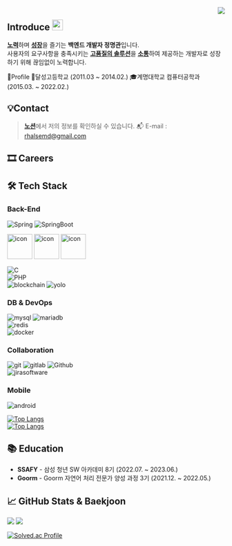 <div align="right">
  <a href="https://hits.seeyoufarm.com">
    <img src="https://hits.seeyoufarm.com/api/count/incr/badge.svg?url=https%3A%2F%2Fgithub.com%2FJeongHwan-dev&count_bg=%23769CDD&title_bg=%238E8E8E&icon=github.svg&icon_color=%23E7E7E7&title=hits&edge_flat=false" align="right" />
  </a>
</div>

<h2>Introduce <img src="https://media.giphy.com/media/hvRJCLFzcasrR4ia7z/giphy.gif" width="25" /></h2>

[**노력**](#)하며 [**성장**](#)을 즐기는 **백엔드 개발자 정명관**입니다.  
사용자의 요구사항을 충족시키는 [**고품질의 솔루션**](#)을 [**소통**](#)하여 제공하는 개발자로 성장하기 위해 끊임없이 노력합니다.

🧑Profile
🏫달성고등학교 (2011.03 ~ 2014.02.)
🎓계명대학교 컴퓨터공학과 (2015.03. ~ 2022.02.)

## 💡Contact
> [**노션**](https://www.notion.so/4fe36be52960479e820a59a58582e4c4)에서 저의 정보를 확인하실 수 있습니다.
> :mailbox_with_mail: E-mail : rhalsemd@gmail.com

## 🎞️ Careers

## 🛠 Tech Stack
### Back-End
![Spring](https://img.shields.io/badge/-Spring-6DB33F?&style=flat-square&logo=Spring&logoColor=white) ![SpringBoot](https://img.shields.io/badge/-SpringBoot-6DB33F?&style=flat-square&logo=SpringBoot&logoColor=white)
<div align=left>
	<img src="https://techstack-generator.vercel.app/java-icon.svg" alt="icon" width="58" height="58" />
    <img src="https://techstack-generator.vercel.app/cpp-icon.svg" alt="icon" width="58" height="58" />
    <img src="https://techstack-generator.vercel.app/csharp-icon.svg" alt="icon" width="58" height="58" />
</div>

![C](https://img.shields.io/badge/-C-A8B9CC?&style=flat-square&logo=C&logoColor=white)<br/>
![PHP](https://img.shields.io/badge/PHP-777BB4?style=flat-square&logo=PHP&logoColor=white)<br/>
![blockchain](https://img.shields.io/badge/-blockchaindotcom-121D33?&style=flat-square&logo=blockchaindotcom&logoColor=white) ![yolo](https://img.shields.io/badge/-yolo-00FFFF?&style=flat-square&logo=yolo&logoColor=white)

### DB & DevOps
![mysql](https://img.shields.io/badge/-mysql-4479A1?&style=flat-square&logo=mysql&logoColor=white) ![mariadb](https://img.shields.io/badge/-mariadb-003545?style=flat-square&logo=mariadb&logoColor=white)</br>
![redis](https://img.shields.io/badge/-redis-DC382D?&style=flat-square&logo=redis&logoColor=white)<br/>
![docker](https://img.shields.io/badge/-docker-2496ED?style=flat-square&logo=docker&logoColor=white)

### Collaboration
![git](https://img.shields.io/badge/-Git-F05032?style=square&logo=Git&logoColor=white) ![gitlab](https://img.shields.io/badge/-GitLab-FC6D26?style=square&logo=GitLab&logoColor=white) ![Github](https://img.shields.io/badge/-Github-181717?style=square&logo=Github&logoColor=white)<br/>
![jirasoftware](https://img.shields.io/badge/-jirasoftware-0052CC?style=square&logo=jirasoftware&logoColor=white)

### Mobile
![android](https://img.shields.io/badge/-android-3DDC84?style=square&logo=android&logoColor=white)

[![Top Langs](https://github-readme-stats-sigma-five.vercel.app/api/top-langs/?username=rhalsemd&layout=compact)](https://github.com/rhalsemd)<br/>
[![Top Langs](https://github-readme-stats-sigma-seven.vercel.app/api/top-langs/?username=rhalsemd&langs_count=7)](https://github.com/rhalsemd)<br/>

## 📚 Education

- **SSAFY** - 삼성 청년 SW 아카데미 8기 (2022.07. ~ 2023.06.)
- **Goorm** - Goorm 자연어 처리 전문가 양성 과정 3기 (2021.12. ~ 2022.05.)


## :chart_with_upwards_trend: GitHub Stats & Baekjoon
<div align=left>
	<img src="https://ghchart.rshah.org/rhalsemd" />
	<img src="https://github-readme-stats-sigma-five.vercel.app/api?username=rhalsemd&show_icons=true">
</div>

[![Solved.ac Profile](http://mazassumnida.wtf/api/generate_badge?boj=rhalsemd)](https://solved.ac/rhalsemd)<br/>
